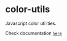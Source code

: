 # color-utils

Javascript color utilities.

Check documentation [`here`](https://riadhadrani.github.io/utility-js/colors.html)
